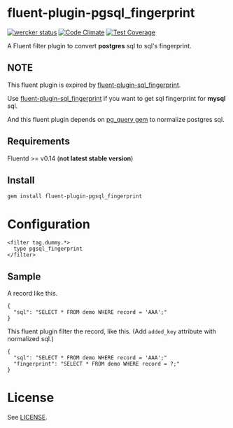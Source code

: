 # fluent-plugin-pgsql_fingerprint

[![wercker status](https://app.wercker.com/status/ab8daa227d0486fc989f5032024b8616/s/master "wercker status")](https://app.wercker.com/project/byKey/ab8daa227d0486fc989f5032024b8616)
[![Code Climate](https://codeclimate.com/github/hirakiuc/fluent-plugin-pgsql_fingerprint/badges/gpa.svg)](https://codeclimate.com/github/hirakiuc/fluent-plugin-pgsql_fingerprint)
[![Test Coverage](https://codeclimate.com/github/hirakiuc/fluent-plugin-pgsql_fingerprint/badges/coverage.svg)](https://codeclimate.com/github/hirakiuc/fluent-plugin-pgsql_fingerprint/coverage)

A Fluent filter plugin to convert **postgres** sql to sql's fingerprint.

## NOTE

This fluent plugin is expired by [fluent-plugin-sql_fingerprint](https://github.com/kikumoto/fluent-plugin-sql_fingerprint).

Use [fluent-plugin-sql_fingerprint](https://github.com/kikumoto/fluent-plugin-sql_fingerprint) if you want to get sql fingerprint for **mysql** sql.

And this fluent plugin depends on [pg_query gem](https://github.com/lfittl/pg_query) to normalize postgres sql.

## Requirements

Fluentd >= v0.14 (**not latest stable version**)

## Install

```
gem install fluent-plugin-pgsql_fingerprint
```

# Configuration

```
<filter tag.dummy.*>
  type pgsql_fingerprint
</filter>
```

## Sample

A record like this.

```
{
  "sql": "SELECT * FROM demo WHERE record = 'AAA';"
}
```

This fluent plugin filter the record, like this.
(Add `added_key` attribute with normalized sql.)

```
{
  "sql": "SELECT * FROM demo WHERE record = 'AAA';"
  "fingerprint": "SELECT * FROM demo WHERE record = ?;"
}
```

# License

See [LICENSE](https://github.com/hirakiuc/fluent-plugin-pgsql_fingerprint/blob/master/LICENSE).
